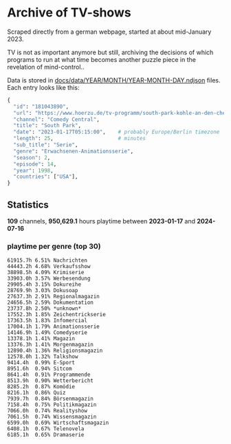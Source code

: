 # Archive of TV-shows

Scraped directly from a german webpage, started at about mid-January 2023.

TV is not as important anymore but still, archiving the decisions of which programs to run at what time
becomes another puzzle piece in the revelation of mind-control.. 

Data is stored in [docs/data/YEAR/MONTH/YEAR-MONTH-DAY.ndjson](docs/data/) files. 
Each entry looks like this:

```python
{
  "id": "181043890", 
  "url": "https://www.hoerzu.de/tv-programm/south-park-kohle-an-den-chefkoch/bid_181043890/", 
  "channel": "Comedy Central", 
  "title": "South Park", 
  "date": "2023-01-17T05:15:00",    # probably Europe/Berlin timezone 
  "length": 25,                     # minutes 
  "sub_title": "Serie", 
  "genre": "Erwachsenen-Animationsserie", 
  "season": 2, 
  "episode": 14, 
  "year": 1998, 
  "countries": ["USA"],
}
```

## Statistics

**109** channels, **950,629.1** hours playtime between **2023-01-17** and **2024-07-16**


### playtime per genre (top 30)

    61915.7h 6.51% Nachrichten
    44443.2h 4.68% Verkaufsshow
    38898.5h 4.09% Krimiserie
    33903.0h 3.57% Werbesendung
    29905.4h 3.15% Dokureihe
    28769.9h 3.03% Dokusoap
    27637.3h 2.91% Regionalmagazin
    24656.5h 2.59% Dokumentation
    23737.8h 2.50% *unknown*
    17552.3h 1.85% Zeichentrickserie
    17363.5h 1.83% Infomercial
    17004.1h 1.79% Animationsserie
    14146.9h 1.49% Comedyserie
    13378.1h 1.41% Magazin
    13376.3h 1.41% Morgenmagazin
    12890.4h 1.36% Religionsmagazin
    12578.0h 1.32% Talkshow
    9414.4h  0.99% E-Sport
    8951.6h  0.94% Sitcom
    8641.4h  0.91% Programmende
    8513.9h  0.90% Wetterbericht
    8285.2h  0.87% Komödie
    8216.1h  0.86% Quiz
    7939.7h  0.84% Börsenmagazin
    7158.4h  0.75% Politikmagazin
    7066.0h  0.74% Realityshow
    7061.5h  0.74% Wissensmagazin
    6599.0h  0.69% Wirtschaftsmagazin
    6408.1h  0.67% Telenovela
    6185.1h  0.65% Dramaserie
